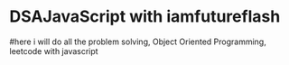 # DSAJavaScript with iamfutureflash

#here i will do all the problem solving, Object Oriented Programming, leetcode with javascript 